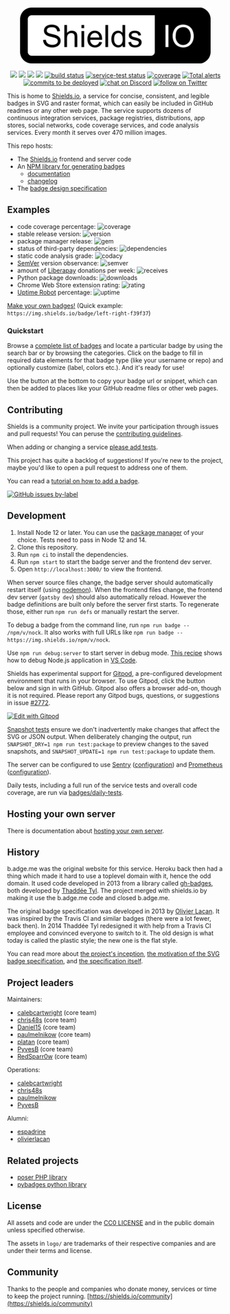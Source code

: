 <p align="center">
    <img src="https://raw.githubusercontent.com/badges/shields/master/frontend/images/logo.svg?sanitize=true"
        height="130">
</p>
<p align="center">
    <a href="https://github.com/badges/shields/graphs/contributors" alt="Contributors">
        <img src="https://img.shields.io/github/contributors/badges/shields" /></a>
    <a href="#backers" alt="Backers on Open Collective">
        <img src="https://img.shields.io/opencollective/backers/shields" /></a>
    <a href="#sponsors" alt="Sponsors on Open Collective">
        <img src="https://img.shields.io/opencollective/sponsors/shields" /></a>
    <a href="https://github.com/badges/shields/pulse" alt="Activity">
        <img src="https://img.shields.io/github/commit-activity/m/badges/shields" /></a>
    <a href="https://circleci.com/gh/badges/shields/tree/master">
        <img src="https://img.shields.io/circleci/project/github/badges/shields/master" alt="build status"></a>
    <a href="https://circleci.com/gh/badges/daily-tests">
        <img src="https://img.shields.io/circleci/project/github/badges/daily-tests?label=service%20tests"
            alt="service-test status"></a>
    <a href="https://coveralls.io/github/badges/shields">
        <img src="https://img.shields.io/coveralls/github/badges/shields"
            alt="coverage"></a>
    <a href="https://lgtm.com/projects/g/badges/shields/alerts/">
        <img src="https://img.shields.io/lgtm/alerts/g/badges/shields"
            alt="Total alerts"/></a>
    <a href="https://github.com/badges/shields/compare/gh-pages...master">
        <img src="https://img.shields.io/github/commits-since/badges/shields/gh-pages?label=commits%20to%20be%20deployed"
            alt="commits to be deployed"></a>
    <a href="https://discord.gg/HjJCwm5">
        <img src="https://img.shields.io/discord/308323056592486420?logo=discord"
            alt="chat on Discord"></a>
    <a href="https://twitter.com/intent/follow?screen_name=shields_io">
        <img src="https://img.shields.io/twitter/follow/shields_io?style=social&logo=twitter"
            alt="follow on Twitter"></a>
</p>

This is home to [Shields.io][shields.io], a service for concise, consistent,
and legible badges in SVG and raster format, which can easily be included in
GitHub readmes or any other web page. The service supports dozens of
continuous integration services, package registries, distributions, app
stores, social networks, code coverage services, and code analysis services.
Every month it serves over 470 million images.

This repo hosts:

- The [Shields.io][shields.io] frontend and server code
- An [NPM library for generating badges][badge-maker]
  - [documentation][badge-maker-docs]
  - [changelog][badge-maker-changelog]
- The [badge design specification][badge-spec]

[shields.io]: https://shields.io/
[badge-maker]: https://www.npmjs.com/package/badge-maker
[badge-spec]: https://github.com/badges/shields/tree/master/spec
[badge-maker-docs]: https://github.com/badges/shields/tree/master/badge-maker/README.md
[badge-maker-changelog]: https://github.com/badges/shields/tree/master/badge-maker/CHANGELOG.md

## Examples

- code coverage percentage: ![coverage](https://img.shields.io/badge/coverage-80%25-yellowgreen)
- stable release version: ![version](https://img.shields.io/badge/version-1.2.3-blue)
- package manager release: ![gem](https://img.shields.io/badge/gem-2.2.0-blue)
- status of third-party dependencies: ![dependencies](https://img.shields.io/badge/dependencies-out%20of%20date-orange)
- static code analysis grade: ![codacy](https://img.shields.io/badge/codacy-B-green)
- [SemVer](https://semver.org/) version observance: ![semver](https://img.shields.io/badge/semver-2.0.0-blue)
- amount of [Liberapay](https://liberapay.com/) donations per week: ![receives](https://img.shields.io/badge/receives-2.00%20USD%2Fweek-yellow)
- Python package downloads: ![downloads](https://img.shields.io/badge/downloads-13k%2Fmonth-brightgreen)
- Chrome Web Store extension rating: ![rating](https://img.shields.io/badge/rating-★★★★☆-brightgreen)
- [Uptime Robot](https://uptimerobot.com) percentage: ![uptime](https://img.shields.io/badge/uptime-100%25-brightgreen)

[Make your own badges!][custom badges]
(Quick example: `https://img.shields.io/badge/left-right-f39f37`)

[custom badges]: http://shields.io/#your-badge

### Quickstart

Browse a [complete list of badges][shields.io] and locate a particular badge by using the search bar or by browsing the categories. Click on the badge to fill in required data elements for that badge type (like your username or repo) and optionally customize (label, colors etc.). And it's ready for use!

Use the button at the bottom to copy your badge url or snippet, which can then be added to places like your GitHub readme files or other web pages.

## Contributing

Shields is a community project. We invite your participation through issues
and pull requests! You can peruse the [contributing guidelines][contributing].

When adding or changing a service [please add tests][service-tests].

This project has quite a backlog of suggestions! If you're new to the project,
maybe you'd like to open a pull request to address one of them.

You can read a [tutorial on how to add a badge][tutorial].

[![GitHub issues by-label](https://img.shields.io/github/issues/badges/shields/good%20first%20issue)](https://github.com/badges/shields/issues?q=is%3Aissue+is%3Aopen+label%3A%22good+first+issue%22)

[service-tests]: https://github.com/badges/shields/blob/master/doc/service-tests.md
[tutorial]: doc/TUTORIAL.md
[contributing]: CONTRIBUTING.md

## Development

1. Install Node 12 or later. You can use the [package manager][] of your choice.
   Tests need to pass in Node 12 and 14.
2. Clone this repository.
3. Run `npm ci` to install the dependencies.
4. Run `npm start` to start the badge server and the frontend dev server.
5. Open `http://localhost:3000/` to view the frontend.

When server source files change, the badge server should automatically restart
itself (using [nodemon][]). When the frontend files change, the frontend dev
server (`gatsby dev`) should also automatically reload. However the badge
definitions are built only before the server first starts. To regenerate those,
either run `npm run defs` or manually restart the server.

To debug a badge from the command line, run `npm run badge -- /npm/v/nock`.
It also works with full URLs like
`npm run badge -- https://img.shields.io/npm/v/nock`.

Use `npm run debug:server` to start server in debug mode.
[This recipe][nodemon debug] shows how to debug Node.js application in [VS Code][].

Shields has experimental support for [Gitpod][gitpod], a pre-configured development
environment that runs in your browser. To use Gitpod, click the button below and
sign in with GitHub. Gitpod also offers a browser add-on, though it is not required.
Please report any Gitpod bugs, questions, or suggestions in issue
[#2772](https://github.com/badges/shields/issues/2772).

[![Edit with Gitpod](https://gitpod.io/button/open-in-gitpod.svg)](https://gitpod.io/#https://github.com/badges/shields)

[Snapshot tests][] ensure we don't inadvertently make changes that affect the
SVG or JSON output. When deliberately changing the output, run
`SNAPSHOT_DRY=1 npm run test:package` to preview changes to the saved
snapshots, and `SNAPSHOT_UPDATE=1 npm run test:package` to update them.

The server can be configured to use [Sentry][] ([configuration][sentry configuration]) and [Prometheus][] ([configuration][prometheus configuration]).

Daily tests, including a full run of the service tests and overall code coverage, are run via [badges/daily-tests][daily-tests].

[package manager]: https://nodejs.org/en/download/package-manager/
[gitpod]: https://www.gitpod.io/
[snapshot tests]: https://glebbahmutov.com/blog/snapshot-testing/
[prometheus]: https://prometheus.io/
[prometheus configuration]: doc/self-hosting.md#prometheus
[sentry]: https://sentry.io/
[sentry configuration]: doc/self-hosting.md#sentry
[daily-tests]: https://github.com/badges/daily-tests
[nodemon]: https://nodemon.io/
[nodemon debug]: https://github.com/Microsoft/vscode-recipes/tree/master/nodemon
[vs code]: https://code.visualstudio.com/

## Hosting your own server

There is documentation about [hosting your own server][self-hosting].

[self-hosting]: doc/self-hosting.md

## History

b.adge.me was the original website for this service. Heroku back then had a
thing which made it hard to use a toplevel domain with it, hence the odd
domain. It used code developed in 2013 from a library called
[gh-badges][old-gh-badges], both developed by [Thaddée Tyl][espadrine].
The project merged with shields.io by making it use the b.adge.me code
and closed b.adge.me.

The original badge specification was developed in 2013 by
[Olivier Lacan][olivierlacan]. It was inspired by the Travis CI and similar
badges (there were a lot fewer, back then). In 2014 Thaddée Tyl redesigned
it with help from a Travis CI employee and convinced everyone to switch to
it. The old design is what today is called the plastic style; the new one
is the flat style.

You can read more about [the project's inception][thread],
[the motivation of the SVG badge specification][motivation], and
[the specification itself][spec].

[olivierlacan]: https://github.com/olivierlacan
[espadrine]: https://github.com/espadrine
[old-gh-badges]: https://github.com/badges/gh-badges
[motivation]: spec/motivation.md
[spec]: spec/SPECIFICATION.md
[thread]: https://github.com/h5bp/lazyweb-requests/issues/150

## Project leaders

Maintainers:

- [calebcartwright](https://github.com/calebcartwright) (core team)
- [chris48s](https://github.com/chris48s) (core team)
- [Daniel15](https://github.com/Daniel15) (core team)
- [paulmelnikow](https://github.com/paulmelnikow) (core team)
- [platan](https://github.com/platan) (core team)
- [PyvesB](https://github.com/PyvesB) (core team)
- [RedSparr0w](https://github.com/RedSparr0w) (core team)

Operations:

- [calebcartwright](https://github.com/calebcartwright)
- [chris48s](https://github.com/chris48s)
- [paulmelnikow](https://github.com/paulmelnikow)
- [PyvesB](https://github.com/PyvesB)

Alumni:

- [espadrine](https://github.com/espadrine)
- [olivierlacan](https://github.com/olivierlacan)

## Related projects

- [poser PHP library][poser]
- [pybadges python library][pybadges]

[poser]: https://github.com/badges/poser
[pybadges]: https://github.com/google/pybadges

## License

All assets and code are under the [CC0 LICENSE](LICENSE) and in the public
domain unless specified otherwise.

The assets in `logo/` are trademarks of their respective companies and are
under their terms and license.

## Community

Thanks to the people and companies who donate money, services or time to keep the project running. [https://shields.io/community](https://shields.io/community)
